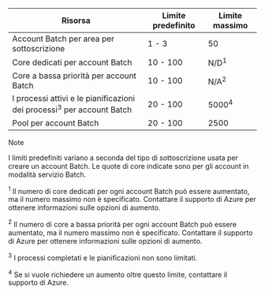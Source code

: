 | **Risorsa** | **Limite predefinito** | **Limite massimo** |
| --- | --- | --- |
| Account Batch per area per sottoscrizione | 1 - 3 |50 |
| Core dedicati per account Batch | 10 - 100 | N/D<sup>1</sup> |
| Core a bassa priorità per account Batch | 10 - 100 | N/A<sup>2</sup> |
| I processi attivi e le pianificazioni dei processi<sup>3</sup> per account Batch | 20 - 100 | 5000<sup>4</sup> |
| Pool per account Batch | 20 - 100 | 2500 |

> [!NOTE]
> I limiti predefiniti variano a seconda del tipo di sottoscrizione usata per creare un account Batch. Le quote di core indicate sono per gli account in modalità servizio Batch.

<sup>1</sup> Il numero di core dedicati per ogni account Batch può essere aumentato, ma il numero massimo non è specificato. Contattare il supporto di Azure per ottenere informazioni sulle opzioni di aumento.

<sup>2</sup> Il numero di core a bassa priorità per ogni account Batch può essere aumentato, ma il numero massimo non è specificato. Contattare il supporto di Azure per ottenere informazioni sulle opzioni di aumento.

<sup>3</sup> I processi completati e le pianificazioni non sono limitati.

<sup>4</sup> Se si vuole richiedere un aumento oltre questo limite, contattare il supporto di Azure.
